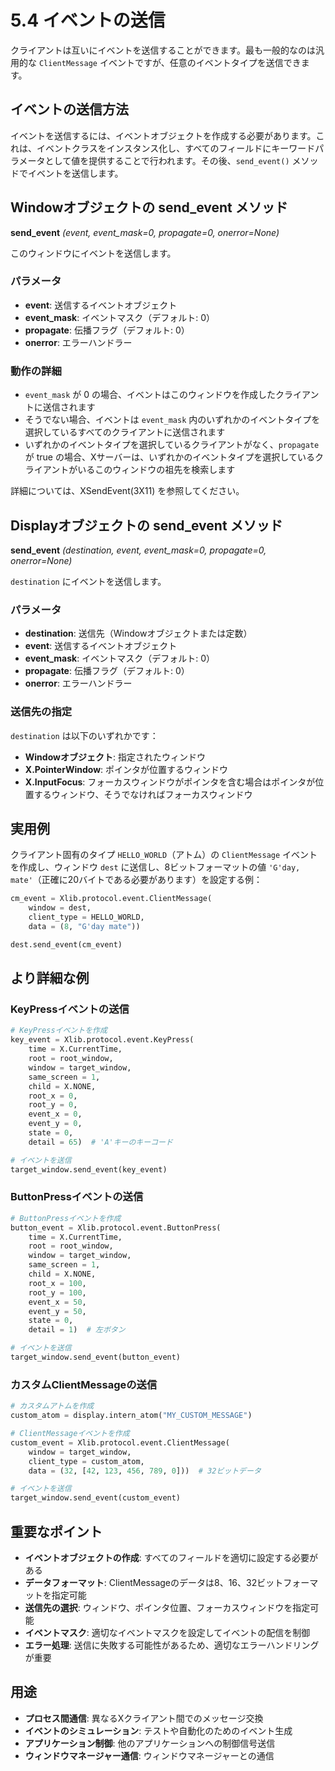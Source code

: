 # 5.4 イベントの送信

クライアントは互いにイベントを送信することができます。最も一般的なのは汎用的な `ClientMessage` イベントですが、任意のイベントタイプを送信できます。

## イベントの送信方法

イベントを送信するには、イベントオブジェクトを作成する必要があります。これは、イベントクラスをインスタンス化し、すべてのフィールドにキーワードパラメータとして値を提供することで行われます。その後、`send_event()` メソッドでイベントを送信します。

## Windowオブジェクトの send_event メソッド

**send_event** _(event, event_mask=0, propagate=0, onerror=None)_

このウィンドウにイベントを送信します。

### パラメータ

- **event**: 送信するイベントオブジェクト
- **event_mask**: イベントマスク（デフォルト: 0）
- **propagate**: 伝播フラグ（デフォルト: 0）
- **onerror**: エラーハンドラー

### 動作の詳細

- `event_mask` が 0 の場合、イベントはこのウィンドウを作成したクライアントに送信されます
- そうでない場合、イベントは `event_mask` 内のいずれかのイベントタイプを選択しているすべてのクライアントに送信されます
- いずれかのイベントタイプを選択しているクライアントがなく、`propagate` が true の場合、Xサーバーは、いずれかのイベントタイプを選択しているクライアントがいるこのウィンドウの祖先を検索します

詳細については、XSendEvent(3X11) を参照してください。

## Displayオブジェクトの send_event メソッド

**send_event** _(destination, event, event_mask=0, propagate=0, onerror=None)_

`destination` にイベントを送信します。

### パラメータ

- **destination**: 送信先（Windowオブジェクトまたは定数）
- **event**: 送信するイベントオブジェクト
- **event_mask**: イベントマスク（デフォルト: 0）
- **propagate**: 伝播フラグ（デフォルト: 0）
- **onerror**: エラーハンドラー

### 送信先の指定

`destination` は以下のいずれかです：

- **Windowオブジェクト**: 指定されたウィンドウ
- **X.PointerWindow**: ポインタが位置するウィンドウ
- **X.InputFocus**: フォーカスウィンドウがポインタを含む場合はポインタが位置するウィンドウ、そうでなければフォーカスウィンドウ

## 実用例

クライアント固有のタイプ `HELLO_WORLD`（アトム）の `ClientMessage` イベントを作成し、ウィンドウ `dest` に送信し、8ビットフォーマットの値 `'G'day, mate'`（正確に20バイトである必要があります）を設定する例：

```python
cm_event = Xlib.protocol.event.ClientMessage(
    window = dest,
    client_type = HELLO_WORLD,
    data = (8, "G'day mate"))

dest.send_event(cm_event)
```

## より詳細な例

### KeyPressイベントの送信

```python
# KeyPressイベントを作成
key_event = Xlib.protocol.event.KeyPress(
    time = X.CurrentTime,
    root = root_window,
    window = target_window,
    same_screen = 1,
    child = X.NONE,
    root_x = 0,
    root_y = 0,
    event_x = 0,
    event_y = 0,
    state = 0,
    detail = 65)  # 'A'キーのキーコード

# イベントを送信
target_window.send_event(key_event)
```

### ButtonPressイベントの送信

```python
# ButtonPressイベントを作成
button_event = Xlib.protocol.event.ButtonPress(
    time = X.CurrentTime,
    root = root_window,
    window = target_window,
    same_screen = 1,
    child = X.NONE,
    root_x = 100,
    root_y = 100,
    event_x = 50,
    event_y = 50,
    state = 0,
    detail = 1)  # 左ボタン

# イベントを送信
target_window.send_event(button_event)
```

### カスタムClientMessageの送信

```python
# カスタムアトムを作成
custom_atom = display.intern_atom("MY_CUSTOM_MESSAGE")

# ClientMessageイベントを作成
custom_event = Xlib.protocol.event.ClientMessage(
    window = target_window,
    client_type = custom_atom,
    data = (32, [42, 123, 456, 789, 0]))  # 32ビットデータ

# イベントを送信
target_window.send_event(custom_event)
```

## 重要なポイント

- **イベントオブジェクトの作成**: すべてのフィールドを適切に設定する必要がある
- **データフォーマット**: ClientMessageのデータは8、16、32ビットフォーマットを指定可能
- **送信先の選択**: ウィンドウ、ポインタ位置、フォーカスウィンドウを指定可能
- **イベントマスク**: 適切なイベントマスクを設定してイベントの配信を制御
- **エラー処理**: 送信に失敗する可能性があるため、適切なエラーハンドリングが重要

## 用途

- **プロセス間通信**: 異なるXクライアント間でのメッセージ交換
- **イベントのシミュレーション**: テストや自動化のためのイベント生成
- **アプリケーション制御**: 他のアプリケーションへの制御信号送信
- **ウィンドウマネージャー通信**: ウィンドウマネージャーとの通信